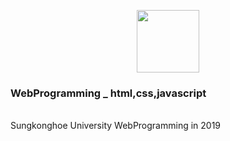 <p align="center">
         <img src="https://user-images.githubusercontent.com/57865037/113119213-21ab2980-924b-11eb-85b1-c14e3d1e7f10.png" width="100px" height="100px"></img>


<p align="center"> 
         <h3>WebProgramming _ html,css,javascript</h3><br>
         Sungkonghoe University WebProgramming in 2019 
</p>


